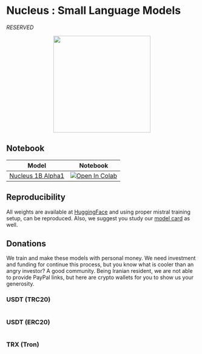 # Nucleus : Small Language Models 

_RESERVED_

<p align="center">
    <img src="nucleus-logo.png" width=256 height=256>
</p>

## Notebook

| Model | Notebook |
|:------------------------:|:------------------------------------------------:|
|[Nucleus 1B Alpha1](https://huggingface.co/NucleusOrg/Nucleus-1B-alpha-1)| [![Open In Colab](https://colab.research.google.com/assets/colab-badge.svg)](https://colab.research.google.com/github/prp-e/nucleus/blob/main/nucleus_1b_inference.ipynb)|

## Reproducibility

All weights are available at [HuggingFace](https://huggingface.co/NucleusOrg/Nucleus-1B-alpha-1) and using proper mistral training setup, can be reproduced. Also, we suggest you study our [model card]() as well.

## Donations

We train and make these models with personal money. We need investment and funding for continue this process, but you know what is cooler than an angry investor? A good community. Being Iranian resident, we are not able to provide PayPal links, but here are crypto wallets for you to show us your generosity. 

### USDT (TRC20)

```
```

### USDT (ERC20)

```
```

### TRX (Tron)

```
```